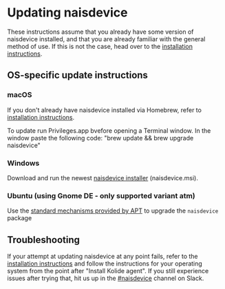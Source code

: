 # Updating naisdevice

These instructions assume that you already have some version of naisdevice installed, and that you are already familiar with the general method of use.
If this is not the case, head over to the [installation instructions](./install.md).

## OS-specific update instructions

### macOS

If you don't already have naisdevice installed via Homebrew, refer to [installation instructions](./install.md).

To update run Privileges.app bvefore opening a Terminal window.
In the window paste the following code: "brew update && brew upgrade naisdevice"

### Windows

Download and run the newest [naisdevice installer](https://github.com/nais/device/releases/latest) \(naisdevice.msi\).

### Ubuntu \(using Gnome DE - only supported variant atm\)

Use the [standard mechanisms  provided by APT](https://ubuntu.com/server/docs/package-management) to upgrade the `naisdevice` package

## Troubleshooting

If your attempt at updating naisdevice at any point fails, refer to the [installation instructions](./install.md) and follow the instructions for your operating system from the point after "Install Kolide agent".
If you still experience issues after trying that, hit us up in the [#naisdevice](https://nav-it.slack.com/archives/C013XV66XHB) channel on Slack.
